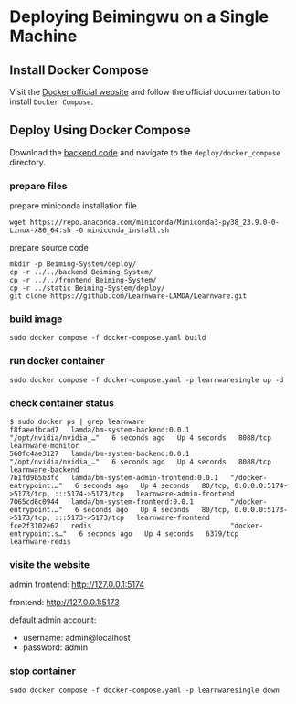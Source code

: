 # Deploying Beimingwu on a Single Machine

## Install Docker Compose
Visit the [Docker official website](https://docs.docker.com/compose/install/#installing-compose) and follow the official documentation to install `Docker Compose`.

## Deploy Using Docker Compose

Download the [backend code](https://github.com/Learnware-LAMDA/Beiming-System.git) and navigate to the `deploy/docker_compose` directory.

### prepare files
prepare miniconda installation file
```shell
wget https://repo.anaconda.com/miniconda/Miniconda3-py38_23.9.0-0-Linux-x86_64.sh -O miniconda_install.sh
```

prepare source code
```shell
mkdir -p Beiming-System/deploy/
cp -r ../../backend Beiming-System/
cp -r ../../frontend Beiming-System/
cp -r ../static Beiming-System/deploy/
git clone https://github.com/Learnware-LAMDA/Learnware.git
```

### build image
```shell
sudo docker compose -f docker-compose.yaml build
```

### run docker container
```shell
sudo docker compose -f docker-compose.yaml -p learnwaresingle up -d
```

### check container status
```shell
$ sudo docker ps | grep learnware
f8faeefbcad7   lamda/bm-system-backend:0.0.1          "/opt/nvidia/nvidia_…"   6 seconds ago   Up 4 seconds   8088/tcp                                            learnware-monitor
560fc4ae3127   lamda/bm-system-backend:0.0.1          "/opt/nvidia/nvidia_…"   6 seconds ago   Up 4 seconds   8088/tcp                                            learnware-backend
7b1fd9b5b3fc   lamda/bm-system-admin-frontend:0.0.1   "/docker-entrypoint.…"   6 seconds ago   Up 4 seconds   80/tcp, 0.0.0.0:5174->5173/tcp, :::5174->5173/tcp   learnware-admin-frontend
7065cd6c0944   lamda/bm-system-frontend:0.0.1         "/docker-entrypoint.…"   6 seconds ago   Up 4 seconds   80/tcp, 0.0.0.0:5173->5173/tcp, :::5173->5173/tcp   learnware-frontend
fce2f3102e62   redis                                  "docker-entrypoint.s…"   6 seconds ago   Up 4 seconds   6379/tcp                                            learnware-redis
```

### visite the website
admin frontend: http://127.0.0.1:5174

frontend: http://127.0.0.1:5173

default admin account:
- username: admin@localhost 
- password: admin

### stop container
```shell
sudo docker compose -f docker-compose.yaml -p learnwaresingle down
```